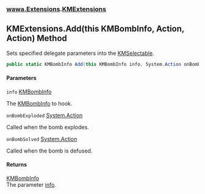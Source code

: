 ### [wawa.Extensions](wawa.Extensions.md 'wawa.Extensions').[KMExtensions](KMExtensions.md 'wawa.Extensions.KMExtensions')

## KMExtensions.Add(this KMBombInfo, Action, Action) Method

Sets specified delegate parameters into the [KMSelectable](https://docs.microsoft.com/en-us/dotnet/api/KMSelectable 'KMSelectable').

```csharp
public static KMBombInfo Add(this KMBombInfo info, System.Action onBombExploded=null, System.Action onBombSolved=null);
```
#### Parameters

<a name='wawa.Extensions.KMExtensions.Add(thisKMBombInfo,System.Action,System.Action).info'></a>

`info` [KMBombInfo](https://docs.microsoft.com/en-us/dotnet/api/KMBombInfo 'KMBombInfo')

The [KMBombInfo](https://docs.microsoft.com/en-us/dotnet/api/KMBombInfo 'KMBombInfo') to hook.

<a name='wawa.Extensions.KMExtensions.Add(thisKMBombInfo,System.Action,System.Action).onBombExploded'></a>

`onBombExploded` [System.Action](https://docs.microsoft.com/en-us/dotnet/api/System.Action 'System.Action')

Called when the bomb explodes.

<a name='wawa.Extensions.KMExtensions.Add(thisKMBombInfo,System.Action,System.Action).onBombSolved'></a>

`onBombSolved` [System.Action](https://docs.microsoft.com/en-us/dotnet/api/System.Action 'System.Action')

Called when the bomb is defused.

#### Returns
[KMBombInfo](https://docs.microsoft.com/en-us/dotnet/api/KMBombInfo 'KMBombInfo')  
The parameter [info](KMExtensions.Add(KMBombInfo,Action,Action).md#wawa.Extensions.KMExtensions.Add(thisKMBombInfo,System.Action,System.Action).info 'wawa.Extensions.KMExtensions.Add(this KMBombInfo, System.Action, System.Action).info').